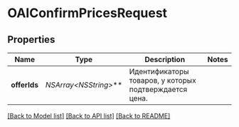 # OAIConfirmPricesRequest

## Properties
Name | Type | Description | Notes
------------ | ------------- | ------------- | -------------
**offerIds** | **NSArray&lt;NSString*&gt;*** | Идентификаторы товаров, у которых подтверждается цена. | 

[[Back to Model list]](../README.md#documentation-for-models) [[Back to API list]](../README.md#documentation-for-api-endpoints) [[Back to README]](../README.md)


